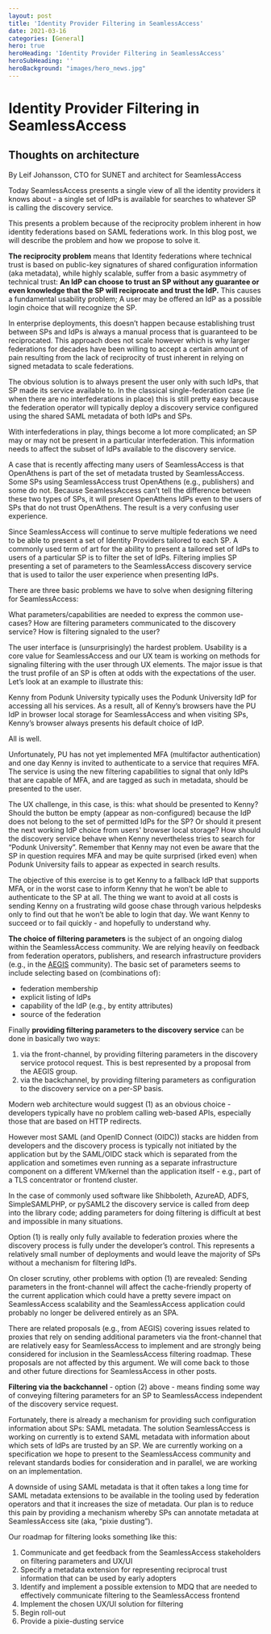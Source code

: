 ```yaml
---
layout: post
title: 'Identity Provider Filtering in SeamlessAccess'
date: 2021-03-16
categories: [General]
hero: true
heroHeading: 'Identity Provider Filtering in SeamlessAccess'
heroSubHeading: ''
heroBackground: "images/hero_news.jpg"
---
```

# Identity Provider Filtering in SeamlessAccess
## Thoughts on architecture
By Leif Johansson, CTO for SUNET and architect for SeamlessAccess

Today SeamlessAccess presents a single view of all the identity providers it knows about - a single set of IdPs is available for searches to whatever SP is calling the discovery service. 

This presents a problem because of the reciprocity problem inherent in how identity federations based on SAML federations work. In this blog post, we will describe the problem and how we propose to solve it.

**The reciprocity problem** means that Identity federations where technical trust is based on public-key signatures of shared configuration information (aka metadata), while highly scalable, suffer from a basic asymmetry of technical trust: **An IdP can choose to trust an SP without any guarantee or even knowledge that the SP will reciprocate and trust the IdP.** This causes a fundamental usability problem; A user may be offered an IdP as a possible login choice that will recognize the SP.

In enterprise deployments, this doesn’t happen because establishing trust between SPs and IdPs is always a manual process that is guaranteed to be reciprocated. This approach does not scale however which is why larger federations for decades have been willing to accept a certain amount of pain resulting from the lack of reciprocity of trust inherent in relying on signed metadata to scale federations.

The obvious solution is to always present the user only with such IdPs, that SP made its service available to. In the classical single-federation case (ie when there are no interfederations in place) this is still pretty easy because the federation operator will typically deploy a discovery service configured using the shared SAML metadata of both IdPs and SPs. 

With interfederations in play, things become a lot more complicated; an SP may or may not be present in a particular interfederation. This information needs to affect the subset of IdPs available to the discovery service. 

A case that is recently affecting many users of SeamlessAccess is that OpenAthens is part of the set of metadata trusted by SeamlessAccess. Some SPs using SeamlessAccess trust OpenAthens (e.g., publishers) and some do not. Because SeamlessAccess can’t tell the difference between these two types of SPs, it will present OpenAthens IdPs even to the users of SPs that do not trust OpenAthens. The result is a very confusing user experience.

Since SeamlessAccess will continue to serve multiple federations we need to be able to present a set of Identity Providers tailored to each SP. A commonly used term of art for the ability to present a tailored set of IdPs to users of a particular SP is to filter the set of IdPs. Filtering implies SP presenting a set of parameters to the SeamlessAccess discovery service that is used to tailor the user experience when presenting IdPs.

There are three basic problems we have to solve when designing filtering for SeamlessAccess:

What parameters/capabilities are needed to express the common use-cases?
How are filtering parameters communicated to the discovery service?
How is filtering signaled to the user?

The user interface is (unsurprisingly) the hardest problem. Usability is a core value for SeamlessAccess and our UX team is working on methods for signaling filtering with the user through UX elements. The major issue is that the trust profile of an SP is often at odds with the expectations of the user. Let’s look at an example to illustrate this:

Kenny from Podunk University typically uses the Podunk University IdP for accessing all his services. As a result, all of Kenny’s browsers have the PU IdP in browser local storage for SeamlessAccess and when visiting SPs, Kenny’s browser always presents his default choice of IdP. 

All is well. 

Unfortunately, PU has not yet implemented MFA (multifactor authentication) and one day Kenny is invited to authenticate to a service that requires MFA. The service is using the new filtering capabilities to signal that only IdPs that are capable of MFA, and are tagged as such in metadata, should be presented to the user. 

The UX challenge, in this case, is this: what should be presented to Kenny? Should the button be empty (appear as non-configured) because the IdP does not belong to the set of permitted IdPs for the SP? Or should it present the next working IdP choice from users' browser local storage? How should the discovery service behave when Kenny nevertheless tries to search for “Podunk University”. Remember that Kenny may not even be aware that the SP in question requires MFA and may be quite surprised (irked even) when Podunk University fails to appear as expected in search results.

The objective of this exercise is to get Kenny to a fallback IdP that supports MFA, or in the worst case to inform Kenny that he won’t be able to authenticate to the SP at all. The thing we want to avoid at all costs is sending Kenny on a frustrating wild goose chase through various helpdesks only to find out that he won’t be able to login that day. We want Kenny to succeed or to fail quickly - and hopefully to understand why.

**The choice of filtering parameters** is the subject of an ongoing dialog within the SeamlessAccess community. We are relying heavily on feedback from federation operators, publishers, and research infrastructure providers (e.g., in the [AEGIS](https://aegisresearch.eu/) community). The basic set of parameters seems to include selecting based on (combinations of):

- federation membership
- explicit listing of IdPs
- capability of the IdP (e.g., by entity attributes)
- source of the federation

Finally **providing filtering parameters to the discovery service** can be done in basically two ways:

1. via the front-channel, by providing filtering parameters in the discovery service protocol request. This is best represented by a proposal from the AEGIS group.
2. via the backchannel, by providing filtering parameters as configuration to the discovery service on a per-SP basis.

Modern web architecture would suggest (1) as an obvious choice - developers typically have no problem calling web-based APIs, especially those that are based on HTTP redirects. 

However most SAML (and OpenID Connect (OIDC)) stacks are hidden from developers and the discovery process is typically not initiated by the application but by the SAML/OIDC stack which is separated from the application and sometimes even running as a separate infrastructure component on a different VM/kernel than the application itself - e.g., part of a TLS concentrator or frontend cluster. 

In the case of commonly used software like Shibboleth, AzureAD, ADFS, SimpleSAMLPHP, or pySAML2 the discovery service is called from deep into the library code; adding parameters for doing filtering is difficult at best and impossible in many situations.

Option (1) is really only fully available to federation proxies where the discovery process is fully under the developer’s control. This represents a relatively small number of deployments and would leave the majority of SPs without a mechanism for filtering IdPs.

On closer scrutiny, other problems with option (1) are revealed: Sending parameters in the front-channel will affect the cache-friendly property of the current application which could have a pretty severe impact on SeamlessAccess scalability and the SeamlessAccess application could probably no longer be delivered entirely as an SPA.

There are related proposals (e.g., from AEGIS) covering issues related to proxies that rely on sending additional parameters via the front-channel that are relatively easy for SeamlessAccess to implement and are strongly being considered for inclusion in the SeamlessAccess filtering roadmap. These proposals are not affected by this argument. We will come back to those and other future directions for SeamlessAccess in other posts.

**Filtering via the backchannel** - option (2) above - means finding some way of conveying filtering parameters for an SP to SeamlessAccess independent of the discovery service request.

Fortunately, there is already a mechanism for providing such configuration information about SPs: SAML metadata. The solution SeamlessAccess is working on currently is to extend SAML metadata with information about which sets of IdPs are trusted by an SP. We are currently working on a specification we hope to present to the SeamlessAccess community and  relevant standards bodies for consideration and in parallel, we are working on an implementation.

A downside of using SAML metadata is that it often takes a long time for SAML metadata extensions to be available in the tooling used by federation operators and that it increases the size of metadata. Our plan is to reduce this pain by providing a mechanism whereby SPs can annotate metadata at SeamlessAccess site (aka, “pixie dusting”).

Our roadmap for filtering looks something like this:

1. Communicate and get feedback from the SeamlessAccess stakeholders on filtering parameters and UX/UI
2. Specify a metadata extension for representing reciprocal trust information that can be used by early adopters
3. Identify and implement a possible extension to MDQ that are needed to effectively communicate filtering to the SeamlessAccess frontend
4. Implement the chosen UX/UI solution for filtering
5. Begin roll-out
6. Provide a pixie-dusting service
